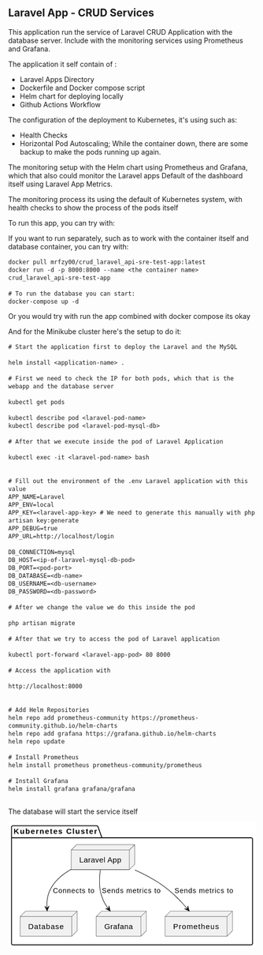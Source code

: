 ## Laravel App - CRUD Services 

This application run the service of Laravel CRUD Application with the database server. Include with the monitoring services using Prometheus and Grafana.

The application it self contain of : 
- Laravel Apps Directory
- Dockerfile and Docker compose script
- Helm chart for deploying locally
- Github Actions Workflow

The configuration of the deployment to Kubernetes, it's using such as: 
- Health Checks
- Horizontal Pod Autoscaling; While the container down, there are some backup to make the pods running up again.

The monitoring setup with the Helm chart using Prometheus and Grafana, which that also could monitor the Laravel apps
Default of the dashboard itself using Laravel App Metrics.

The monitoring process its using the default of Kubernetes system, with health checks to show the process of the pods itself

To run this app, you can try with:

If you want to run separately, such as to work with the container itself and database container, you can try with: 
```
docker pull mrfzy00/crud_laravel_api-sre-test-app:latest
docker run -d -p 8000:8000 --name <the container name> crud_laravel_api-sre-test-app

# To run the database you can start:
docker-compose up -d
```
Or you would try with run the app combined with docker compose its okay

And for the Minikube cluster here's the setup to do it: 

```
# Start the application first to deploy the Laravel and the MySQL

helm install <application-name> .

# First we need to check the IP for both pods, which that is the webapp and the database server

kubectl get pods

kubectl describe pod <laravel-pod-name>
kubectl describe pod <laravel-pod-mysql-db>

# After that we execute inside the pod of Laravel Application

kubectl exec -it <laravel-pod-name> bash


# Fill out the environment of the .env Laravel application with this value
APP_NAME=Laravel
APP_ENV=local
APP_KEY=<laravel-app-key> # We need to generate this manually with php artisan key:generate
APP_DEBUG=true
APP_URL=http://localhost/login

DB_CONNECTION=mysql
DB_HOST=<ip-of-laravel-mysql-db-pod>
DB_PORT=<pod-port>
DB_DATABASE=<db-name>
DB_USERNAME=<db-username>
DB_PASSWORD=<db-password>

# After we change the value we do this inside the pod

php artisan migrate

# After that we try to access the pod of Laravel application

kubectl port-forward <laravel-app-pod> 80 8000

# Access the application with

http://localhost:8000


# Add Helm Repositories
helm repo add prometheus-community https://prometheus-community.github.io/helm-charts
helm repo add grafana https://grafana.github.io/helm-charts
helm repo update

# Install Prometheus
helm install prometheus prometheus-community/prometheus

# Install Grafana
helm install grafana grafana/grafana


```

The database will start the service itself

![Local Infrastructure Kubernetes Diagram](infra-local-diagram.png "Local Infrastructure Diagram")
